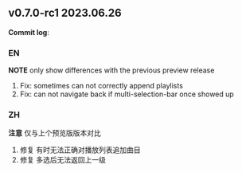 ## **v0.7.0-rc1 2023.06.26**

**Commit log**:

### EN
**NOTE**   only show differences with the previous preview release 
1. Fix: sometimes can not correctly append playlists
2. Fix: can not navigate back if multi-selection-bar once showed up


### ZH
**注意**   仅与上个预览版版本对比
1. 修复 有时无法正确对播放列表追加曲目
2. 修复 多选后无法返回上一级


